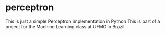 # perceptron
This is just a simple Perceptron implementation in Python
This is part of a project for the Machine Learning class at UFMG in Brazil
